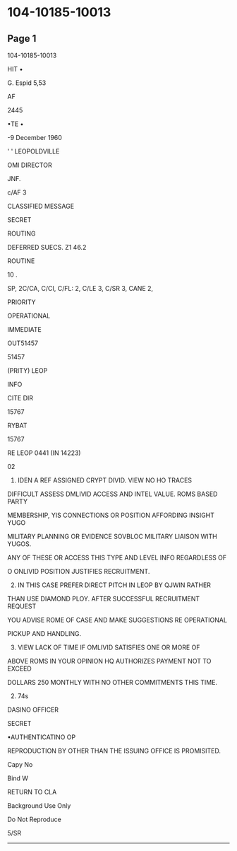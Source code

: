 # 104-10185-10013

## Page 1

104-10185-10013

HIT •

G. Espid 5,53

AF

2445

•TE •

-9 December 1960

' ' LEOPOLDVILLE

OMI DIRECTOR

JNF.

c/AF 3

CLASSIFIED MESSAGE

SECRET

ROUTING

DEFERRED SUECS. Z1 46.2

ROUTINE

10 .

SP, 2C/CA, C/CI, C/FL: 2, C/LE 3, C/SR 3, CANE 2,

PRIORITY

OPERATIONAL

IMMEDIATE

OUT51457

51457

(PRITY) LEOP

INFO

CITE DIR

15767

RYBAT

15767

RE LEOP 0441 (IN 14223)

02

1. IDEN A REF ASSIGNED CRYPT DIVID. VIEW NO HO TRACES

DIFFICULT ASSESS DMLIVID ACCESS AND INTEL VALUE. ROMS BASED PARTY

MEMBERSHIP, YIS CONNECTIONS OR POSITION AFFORDING INSIGHT YUGO

MILITARY PLANNING OR EVIDENCE SOVBLOC MILITARY LIAISON WITH YUGOS.

ANY OF THESE OR ACCESS THIS TYPE AND LEVEL INFO REGARDLESS OF

O ONLIVID POSITION JUSTIFIES RECRUITMENT.

2. IN THIS CASE PREFER DIRECT PITCH IN LEOP BY QJWIN RATHER

THAN USE DIAMOND PLOY. AFTER SUCCESSFUL RECRUITMENT REQUEST

YOU ADVISE ROME OF CASE AND MAKE SUGGESTIONS RE OPERATIONAL

PICKUP AND HANDLING.

3. VIEW LACK OF TIME IF OMLIVID SATISFIES ONE OR MORE OF

ABOVE ROMS IN YOUR OPINION HQ AUTHORIZES PAYMENT NOT TO EXCEED

DOLLARS 250 MONTHLY WITH NO OTHER COMMITMENTS THIS TIME.

2. 74s

DASINO OFFICER

SECRET

•AUTHENTICATINO OP

REPRODUCTION BY OTHER THAN THE ISSUING OFFICE IS PROMISITED.

Capy No

Bind W

RETURN TO CLA

Background Use Only

Do Not Reproduce

5/SR

---

